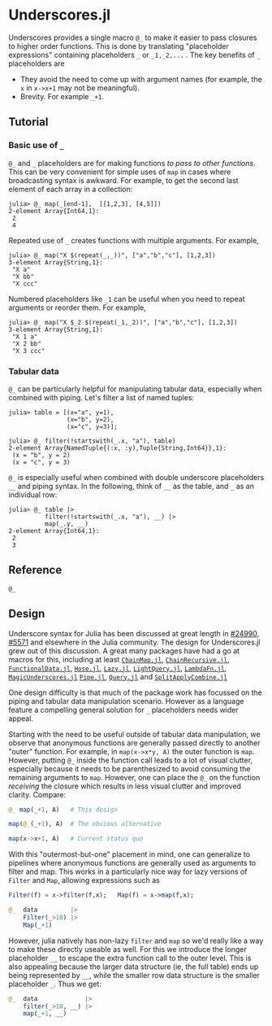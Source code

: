 # Underscores.jl

Underscores provides a single macro `@_` to make it easier to pass closures to
higher order functions. This is done by translating "placeholder expressions"
containing placeholders `_` or `_1,_2,...` . The key benefits of `_`
placeholders are
* They avoid the need to come up with argument names (for example, the `x` in
  `x->x+1` may not be meaningful).
* Brevity. For example `_+1`.

## Tutorial

### Basic use of `_`

`@_` and `_` placeholders are for making functions *to pass to other
functions*. This can be very convenient for simple uses of `map` in cases where
broadcasting syntax is awkward. For example, to get the second last element of
each array in a collection:

```jldoctest
julia> @_ map(_[end-1],  [[1,2,3], [4,5]])
2-element Array{Int64,1}:
 2
 4
```

Repeated use of `_` creates functions with multiple arguments. For example,

```jldoctest
julia> @_ map("X $(repeat(_,_))", ["a","b","c"], [1,2,3])
3-element Array{String,1}:
 "X a"
 "X bb"
 "X ccc"
```

Numbered placeholders like `_1` can be useful when you need to repeat arguments
or reorder them. For example,

```jldoctest
julia> @_ map("X $_2 $(repeat(_1,_2))", ["a","b","c"], [1,2,3])
3-element Array{String,1}:
 "X 1 a"
 "X 2 bb"
 "X 3 ccc"
```

### Tabular data

`@_` can be particularly helpful for manipulating tabular data, especially when
combined with piping. Let's filter a list of named tuples:

```jldoctest
julia> table = [(x="a", y=1),
                (x="b", y=2),
                (x="c", y=3)];

julia> @_ filter(!startswith(_.x, "a"), table)
2-element Array{NamedTuple{(:x, :y),Tuple{String,Int64}},1}:
 (x = "b", y = 2)
 (x = "c", y = 3)
```

`@_` is especially useful when combined with double underscore placeholders
`__` and piping syntax. In the following, think of `__` as the table, and `_`
as an individual row:

```jldoctest
julia> @_ table |>
          filter(!startswith(_.x, "a"), __) |>
          map(_.y, __)
2-element Array{Int64,1}:
 2
 3
```

## Reference

```@docs
@_
```

## Design

Underscore syntax for Julia has been discussed at great length in
[#24990](https://github.com/JuliaLang/julia/pull/24990),
[#5571](https://github.com/JuliaLang/julia/issues/5571) and elsewhere in the
Julia community. The design for Underscores.jl grew out of this discussion.
A great many packages have had a go at macros for this, including at least
[`ChainMap.jl`](https://github.com/bramtayl/ChainMap.jl),
[`ChainRecursive.jl`](https://github.com/bramtayl/ChainRecursive.jl),
[`FunctionalData.jl`](https://github.com/rened/FunctionalData.jl),
[`Hose.jl`](https://github.com/FNj/Hose.jl/),
[`Lazy.jl`](https://github.com/MikeInnes/Lazy.jl),
[`LightQuery.jl`](https://github.com/bramtayl/LightQuery.jl),
[`LambdaFn.jl`](https://github.com/haberdashPI/LambdaFn.jl),
[`MagicUnderscores.jl`](https://github.com/c42f/MagicUnderscores.jl)
[`Pipe.jl`](https://github.com/oxinabox/Pipe.jl),
[`Query.jl`](https://github.com/queryverse/Query.jl) and
[`SplitApplyCombine.jl`](https://github.com/JuliaData/SplitApplyCombine.jl)

One design difficulty is that much of the package work has focussed on the
piping and tabular data manipulation scenario. However as a language feature a
compelling general solution for `_` placeholders needs wider appeal.

Starting with the need to be useful outside of tabular data manipulation, we
observe that anonymous functions are generally passed directly to another
"outer" function. For example, in `map(x->x*y, A)` the outer function is `map`.
However, putting `@_` inside the function call leads to a lot of visual
clutter, especially because it needs to be parenthesized to avoid consuming the
remaining arguments to `map`. However, one can place the `@_` on the function
*receiving* the closure which results in less visual clutter and improved
clarity. Compare:

```julia
@_ map(_+1, A)   # This design

map(@_(_+1), A)  # The obvious alternative

map(x->x+1, A)   # Current status quo
```

With this "outermost-but-one" placement in mind, one can generalize to
pipelines where anonymous functions are generally used as arguments to filter
and map. This works in a particularly nice way for lazy versions of `Filter`
and `Map`, allowing expressions such as

```julia
Filter(f) = x->filter(f,x);   Map(f) = x->map(f,x);

@_  data         |>
    Filter(_>10) |>
    Map(_+1)
```

However, julia natively has non-lazy `filter` and `map` so we'd really like a
way to make these directly useable as well. For this we introduce the longer
placeholder `__` to escape the extra function call to the outer level. This is
also appealing because the larger data structure (ie, the full table) ends up
being represented by `__`, while the smaller row data structure is the smaller
placeholder `_`. Thus we get:

```julia
@_  data             |>
    filter(_>10, __) |>
    map(_+1, __)
```
